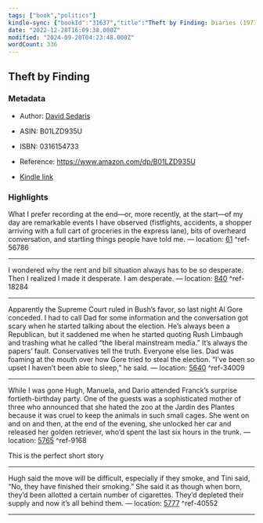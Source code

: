 ```yaml
---
tags: ["book","politics"]
kindle-sync: {"bookId":"31637","title":"Theft by Finding: Diaries (1977-2002)","author":"David Sedaris","asin":"B01LZD935U","lastAnnotatedDate":"2018-08-13","bookImageUrl":"https://m.media-amazon.com/images/I/81cRysFkH-L._SY160.jpg","highlightsCount":5}
date: "2022-12-28T16:09:38.000Z"
modified: "2024-09-20T04:23:48.000Z"
wordCount: 336
---
```

## Theft by Finding
### Metadata

* Author: [David Sedaris](https://www.amazon.com/David-Sedaris/e/B000AQ3YUW/ref=dp_byline_cont_ebooks_1)

* ASIN: B01LZD935U

* ISBN: 0316154733

* Reference: <https://www.amazon.com/dp/B01LZD935U>

* [Kindle link](kindle://book?action=open&asin=B01LZD935U)

### Highlights

What I prefer recording at the end—or, more recently, at the start—of my day are remarkable events I have observed (fistfights, accidents, a shopper arriving with a full cart of groceries in the express lane), bits of overheard conversation, and startling things people have told me. — location: [61](kindle://book?action=open&asin=B01LZD935U&location=61) ^ref-56786

---

I wondered why the rent and bill situation always has to be so desperate. Then I realized I made it desperate. I am desperate. — location: [840](kindle://book?action=open&asin=B01LZD935U&location=840) ^ref-18284

---

Apparently the Supreme Court ruled in Bush’s favor, so last night Al Gore conceded. I had to call Dad for some information and the conversation got scary when he started talking about the election. He’s always been a Republican, but it saddened me when he started quoting Rush Limbaugh and trashing what he called “the liberal mainstream media.” It’s always the papers’ fault. Conservatives tell the truth. Everyone else lies. Dad was foaming at the mouth over how Gore tried to steal the election. “I’ve been so upset I haven’t been able to sleep,” he said. — location: [5640](kindle://book?action=open&asin=B01LZD935U&location=5640) ^ref-34009

---

While I was gone Hugh, Manuela, and Dario attended Franck’s surprise fortieth-birthday party. One of the guests was a sophisticated mother of three who announced that she hated the zoo at the Jardin des Plantes because it was cruel to keep the animals in such small cages. She went on and on and then, at the end of the evening, she unlocked her car and released her golden retriever, who’d spent the last six hours in the trunk. — location: [5765](kindle://book?action=open&asin=B01LZD935U&location=5765) ^ref-9168

This is the perfect short story

---

Hugh said the move will be difficult, especially if they smoke, and Tini said, “No, they have finished their smoking.” She said it as though when born, they’d been allotted a certain number of cigarettes. They’d depleted their supply and now it’s all behind them. — location: [5777](kindle://book?action=open&asin=B01LZD935U&location=5777) ^ref-40552

---
